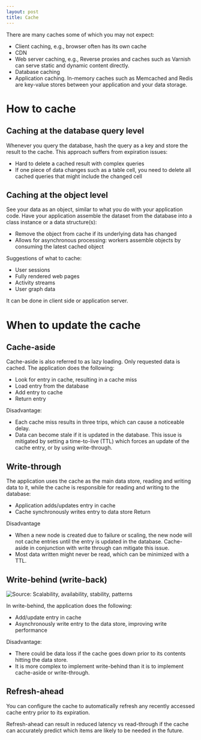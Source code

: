 ```yaml
---
layout: post
title: Cache
---
```


There are many caches some of which you may not expect:
- Client caching, e.g., browser often has its own cache
- CDN
- Web server caching, e.g., Reverse proxies and caches such as Varnish can serve static and dynamic content directly.
- Database caching
- Application caching. In-memory caches such as Memcached and Redis are key-value stores between your application and your data storage. 

# How to cache

## Caching at the database query level

Whenever you query the database, hash the query as a key and store the result to the cache. This approach suffers from expiration issues:

- Hard to delete a cached result with complex queries
- If one piece of data changes such as a table cell, you need to delete all cached queries that might include the changed cell

## Caching at the object level

See your data as an object, similar to what you do with your application code. Have your application assemble the dataset from the database into a class instance or a data structure(s):

- Remove the object from cache if its underlying data has changed
- Allows for asynchronous processing: workers assemble objects by consuming the latest cached object

Suggestions of what to cache:

- User sessions
- Fully rendered web pages
- Activity streams
- User graph data

It can be done in client side or application server.

# When to update the cache

## Cache-aside

Cache-aside is also referred to as lazy loading. Only requested data is cached. The application does the following:

- Look for entry in cache, resulting in a cache miss
- Load entry from the database
- Add entry to cache
- Return entry

Disadvantage:
- Each cache miss results in three trips, which can cause a noticeable delay.
- Data can become stale if it is updated in the database. This issue is mitigated by setting a time-to-live (TTL) which forces an update of the cache entry, or by using write-through.

## Write-through

The application uses the cache as the main data store, reading and writing data to it, while the cache is responsible for reading and writing to the database:

- Application adds/updates entry in cache
- Cache synchronously writes entry to data store
Return

Disadvantage
- When a new node is created due to failure or scaling, the new node will not cache entries until the entry is updated in the database. Cache-aside in conjunction with write through can mitigate this issue.
- Most data written might never be read, which can be minimized with a TTL.

## Write-behind (write-back)

![Source: Scalability, availability, stability, patterns](https://camo.githubusercontent.com/8aa9f1a2f050c1422898bb5e82f1f01773334e22/687474703a2f2f692e696d6775722e636f6d2f72675372766a472e706e67)

In write-behind, the application does the following:

- Add/update entry in cache
- Asynchronously write entry to the data store, improving write performance

Disadvantage:
- There could be data loss if the cache goes down prior to its contents hitting the data store.
- It is more complex to implement write-behind than it is to implement cache-aside or write-through.

## Refresh-ahead

You can configure the cache to automatically refresh any recently accessed cache entry prior to its expiration.

Refresh-ahead can result in reduced latency vs read-through if the cache can accurately predict which items are likely to be needed in the future.
